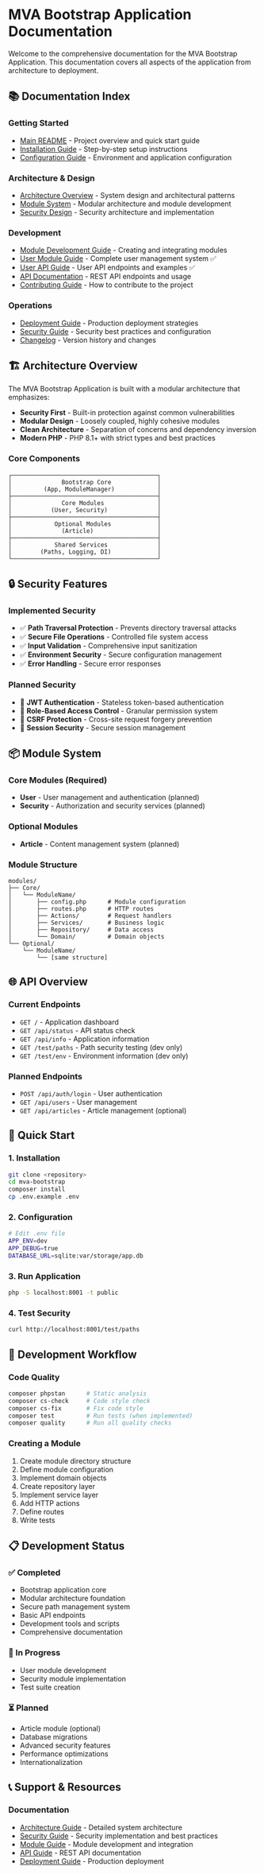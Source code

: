 # MVA Bootstrap Application Documentation

Welcome to the comprehensive documentation for the MVA Bootstrap Application. This documentation covers all aspects of the application from architecture to deployment.

## 📚 Documentation Index

### Getting Started
- [Main README](../README.md) - Project overview and quick start guide
- [Installation Guide](../README.md#installation) - Step-by-step setup instructions
- [Configuration Guide](../README.md#configuration) - Environment and application configuration

### Architecture & Design
- [Architecture Overview](ARCHITECTURE.md) - System design and architectural patterns
- [Module System](MODULES.md) - Modular architecture and module development
- [Security Design](SECURITY.md) - Security architecture and implementation

### Development
- [Module Development Guide](MODULES.md) - Creating and integrating modules
- [User Module Guide](USER_MODULE.md) - Complete user management system ✅
- [User API Guide](USER_API.md) - User API endpoints and examples ✅
- [API Documentation](API.md) - REST API endpoints and usage
- [Contributing Guide](../CONTRIBUTING.md) - How to contribute to the project

### Operations
- [Deployment Guide](DEPLOYMENT.md) - Production deployment strategies
- [Security Guide](SECURITY.md) - Security best practices and configuration
- [Changelog](../CHANGELOG.md) - Version history and changes

## 🏗 Architecture Overview

The MVA Bootstrap Application is built with a modular architecture that emphasizes:

- **Security First** - Built-in protection against common vulnerabilities
- **Modular Design** - Loosely coupled, highly cohesive modules
- **Clean Architecture** - Separation of concerns and dependency inversion
- **Modern PHP** - PHP 8.1+ with strict types and best practices

### Core Components

```
┌─────────────────────────────────────────┐
│              Bootstrap Core             │
│         (App, ModuleManager)            │
├─────────────────────────────────────────┤
│              Core Modules               │
│           (User, Security)              │
├─────────────────────────────────────────┤
│            Optional Modules             │
│              (Article)                  │
├─────────────────────────────────────────┤
│            Shared Services              │
│        (Paths, Logging, DI)             │
└─────────────────────────────────────────┘
```

## 🔒 Security Features

### Implemented Security
- ✅ **Path Traversal Protection** - Prevents directory traversal attacks
- ✅ **Secure File Operations** - Controlled file system access
- ✅ **Input Validation** - Comprehensive input sanitization
- ✅ **Environment Security** - Secure configuration management
- ✅ **Error Handling** - Secure error responses

### Planned Security
- 🔄 **JWT Authentication** - Stateless token-based authentication
- 🔄 **Role-Based Access Control** - Granular permission system
- 🔄 **CSRF Protection** - Cross-site request forgery prevention
- 🔄 **Session Security** - Secure session management

## 📦 Module System

### Core Modules (Required)
- **User** - User management and authentication (planned)
- **Security** - Authorization and security services (planned)

### Optional Modules
- **Article** - Content management system (planned)

### Module Structure
```
modules/
├── Core/
│   └── ModuleName/
│       ├── config.php      # Module configuration
│       ├── routes.php      # HTTP routes
│       ├── Actions/        # Request handlers
│       ├── Services/       # Business logic
│       ├── Repository/     # Data access
│       └── Domain/         # Domain objects
└── Optional/
    └── ModuleName/
        └── [same structure]
```

## 🌐 API Overview

### Current Endpoints
- `GET /` - Application dashboard
- `GET /api/status` - API status check
- `GET /api/info` - Application information
- `GET /test/paths` - Path security testing (dev only)
- `GET /test/env` - Environment information (dev only)

### Planned Endpoints
- `POST /api/auth/login` - User authentication
- `GET /api/users` - User management
- `GET /api/articles` - Article management (optional)

## 🚀 Quick Start

### 1. Installation
```bash
git clone <repository>
cd mva-bootstrap
composer install
cp .env.example .env
```

### 2. Configuration
```bash
# Edit .env file
APP_ENV=dev
APP_DEBUG=true
DATABASE_URL=sqlite:var/storage/app.db
```

### 3. Run Application
```bash
php -S localhost:8001 -t public
```

### 4. Test Security
```bash
curl http://localhost:8001/test/paths
```

## 🧪 Development Workflow

### Code Quality
```bash
composer phpstan      # Static analysis
composer cs-check     # Code style check
composer cs-fix       # Fix code style
composer test         # Run tests (when implemented)
composer quality      # Run all quality checks
```

### Creating a Module
1. Create module directory structure
2. Define module configuration
3. Implement domain objects
4. Create repository layer
5. Implement service layer
6. Add HTTP actions
7. Define routes
8. Write tests

## 📋 Development Status

### ✅ Completed
- Bootstrap application core
- Modular architecture foundation
- Secure path management system
- Basic API endpoints
- Development tools and scripts
- Comprehensive documentation

### 🔄 In Progress
- User module development
- Security module implementation
- Test suite creation

### ⏳ Planned
- Article module (optional)
- Database migrations
- Advanced security features
- Performance optimizations
- Internationalization

## 📞 Support & Resources

### Documentation
- [Architecture Guide](ARCHITECTURE.md) - Detailed system architecture
- [Security Guide](SECURITY.md) - Security implementation and best practices
- [Module Guide](MODULES.md) - Module development and integration
- [API Guide](API.md) - REST API documentation
- [Deployment Guide](DEPLOYMENT.md) - Production deployment

